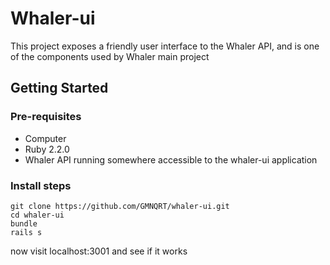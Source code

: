# Whaler-ui

This project exposes a friendly user interface to the Whaler API, and is one of the components used by Whaler main project

## Getting Started

### Pre-requisites
* Computer
* Ruby 2.2.0
* Whaler API running somewhere accessible to the whaler-ui application

### Install steps
```
git clone https://github.com/GMNQRT/whaler-ui.git
cd whaler-ui
bundle
rails s
```

now visit localhost:3001 and see if it works
